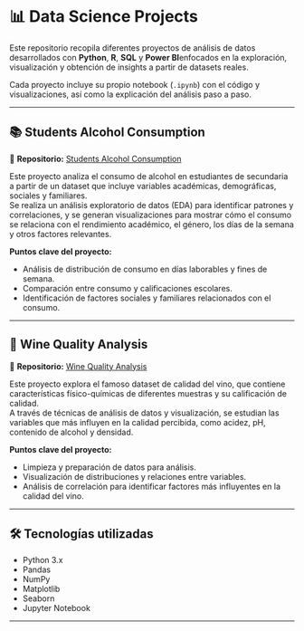 # 📊 Data Science Projects

Este repositorio recopila diferentes proyectos de análisis de datos desarrollados con **Python**, **R**, **SQL** y **Power BI**enfocados en la exploración, visualización y obtención de insights a partir de datasets reales.

Cada proyecto incluye su propio notebook (`.ipynb`) con el código y visualizaciones, así como la explicación del análisis paso a paso.

---

## 📚 Students Alcohol Consumption  
🔗 **Repositorio:** [Students Alcohol Consumption](https://github.com/Jojans/Data-Science/tree/master/Students-alcohol-consumption)  

Este proyecto analiza el consumo de alcohol en estudiantes de secundaria a partir de un dataset que incluye variables académicas, demográficas, sociales y familiares.  
Se realiza un análisis exploratorio de datos (EDA) para identificar patrones y correlaciones, y se generan visualizaciones para mostrar cómo el consumo se relaciona con el rendimiento académico, el género, los días de la semana y otros factores relevantes.  

**Puntos clave del proyecto:**  
- Análisis de distribución de consumo en días laborables y fines de semana.  
- Comparación entre consumo y calificaciones escolares.  
- Identificación de factores sociales y familiares relacionados con el consumo.  

---

## 🍷 Wine Quality Analysis  
🔗 **Repositorio:** [Wine Quality Analysis](https://github.com/Jojans/Data-Science/tree/master/Wine-Quality)  

Este proyecto explora el famoso dataset de calidad del vino, que contiene características físico-químicas de diferentes muestras y su calificación de calidad.  
A través de técnicas de análisis de datos y visualización, se estudian las variables que más influyen en la calidad percibida, como acidez, pH, contenido de alcohol y densidad.  

**Puntos clave del proyecto:**  
- Limpieza y preparación de datos para análisis.  
- Visualización de distribuciones y relaciones entre variables.  
- Análisis de correlación para identificar factores más influyentes en la calidad del vino.  

---

## 🛠️ Tecnologías utilizadas
- Python 3.x
- Pandas
- NumPy
- Matplotlib
- Seaborn
- Jupyter Notebook

---
